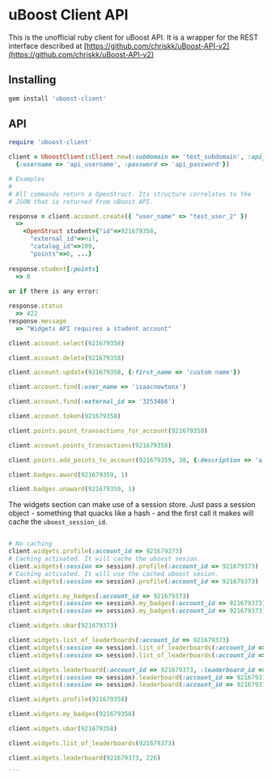 # uBoost Client API

This is the unofficial ruby client for uBoost API. It is a wrapper for the REST interface described at [https://github.com/chriskk/uBoost-API-v2](https://github.com/chriskk/uBoost-API-v2)

## Installing

```bash
gem install 'uboost-client'
```

## API

```ruby
require 'uboost-client'

client = UboostClient::Client.new(:subdomain => 'test_subdomain', :api_credentials => 
  {:username => 'api_username', :password => 'api_password'})

# Examples
#
# All commands return a OpenStruct. Its structure correlates to the 
# JSON that is returned from uBoost API.

response = client.account.create({ "user_name" => "test_user_2" })
  =>
    <OpenStruct student={"id"=>921679358, 
      "external_id"=>nil, 
      "catalog_id"=>109,   
      "points"=>0, ...}
    
response.student[:points] 
  => 0
  
or if there is any error:

response.status
  => 422
response.message 
  => "Widgets API requires a student account"

client.account.select(921679358)

client.account.delete(921679358)

client.account.update(921679358, {:first_name => 'custom name'})

client.account.find(:user_name => 'isaacnewtonx')

client.account.find(:external_id => '3253466')

client.account.token(921679358)

client.points.point_transactions_for_account(921679358)

client.account.points_transactions(921679358)

client.points.add_points_to_account(921679359, 30, {:description => 'a description'})

client.badges.award(921679359, 1)

client.badges.unaward(921679359, 1)
```

The widgets section can make use of a session store. Just pass a session object - something that quacks like a hash - and the first call it makes will cache the `uboost_session_id`.

````ruby

# No caching
client.widgets.profile(:account_id => 921679373)  
# Caching activated. It will cache the uboost sesion.
client.widgets(:session => session).profile(:account_id => 921679373)
# Caching activated. It will use the cached uboost sesion.
client.widgets(:session => session).profile(:account_id => 921679373)

client.widgets.my_badges(:account_id => 921679373)
client.widgets(:session => session).my_badges(:account_id => 921679373)
client.widgets(:session => session).my_badges(:account_id => 921679373)

client.widgets.ubar(921679373)

client.widgets.list_of_leaderboards(:account_id => 921679373)
client.widgets(:session => session).list_of_leaderboards(:account_id => 921679373)
client.widgets(:session => session).list_of_leaderboards(:account_id => 921679373)

client.widgets.leaderboard(:account_id => 921679373, :leaderboard_id => 226)
client.widgets(:session => session).leaderboard(:account_id => 921679373, :leaderboard_id => 226)
client.widgets(:session => session).leaderboard(:account_id => 921679373, :leaderboard_id => 226)

client.widgets.profile(921679358)

client.widgets.my_badges(921679358)

client.widgets.ubar(921679358)

client.widgets.list_of_leaderboards(921679373)

client.widgets.leaderboard(921679373, 226)

```